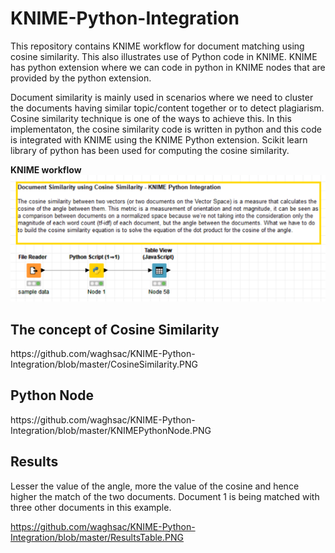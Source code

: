 # KNIME-Python-Integration
This repository contains KNIME workflow for document matching using cosine similarity. This also illustrates use of Python code in KNIME. KNIME has python extension where we can code in python in KNIME nodes that are provided by the python extension.

Document similarity is mainly used in scenarios where we need to cluster the documents having similar topic/content together or to detect plagiarism. Cosine similarity technique is one of the ways to achieve this.
In this implementaton, the cosine similarity code is written in python and this code is integrated with KNIME using the KNIME Python extension. Scikit learn library of python has been used for computing the cosine similarity.

<b>KNIME workflow</b>
![alt text](https://github.com/waghsac/KNIME-Python-Integration/blob/master/CosineSimilarityWorkflow.PNG)

<H2>The concept of Cosine Similarity</H2>
https://github.com/waghsac/KNIME-Python-Integration/blob/master/CosineSimilarity.PNG

<H2>Python Node</H2>
https://github.com/waghsac/KNIME-Python-Integration/blob/master/KNIMEPythonNode.PNG

<H2>Results</H2>
Lesser the value of the angle, more the value of the cosine and hence higher the match of the two documents.
Document 1 is being matched with three other documents in this example.

https://github.com/waghsac/KNIME-Python-Integration/blob/master/ResultsTable.PNG
